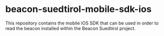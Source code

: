 # beacon-suedtirol-mobile-sdk-ios
This repository contains the mobile iOS SDK that can be used in order to read the beacon installed within the Beacon Suedtirol project.
